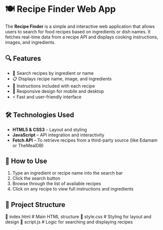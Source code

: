 # 🍽️ Recipe Finder Web App

The **Recipe Finder** is a simple and interactive web application that allows users to search for food recipes based on ingredients or dish names. It fetches real-time data from a recipe API and displays cooking instructions, images, and ingredients.

## 🔍 Features

- 🥗 Search recipes by ingredient or name
- 📋 Displays recipe name, image, and ingredients
- 🧾 Instructions included with each recipe
- 📱 Responsive design for mobile and desktop
- ⚡ Fast and user-friendly interface

## 🛠️ Technologies Used

- **HTML5 & CSS3** – Layout and styling  
- **JavaScript** – API integration and interactivity  
- **Fetch API** – To retrieve recipes from a third-party source (like Edamam or TheMealDB)

## 🔧 How to Use

1. Type an ingredient or recipe name into the search bar  
2. Click the search button  
3. Browse through the list of available recipes  
4. Click on any recipe to view full instructions and ingredients

## 📁 Project Structure
📄 index.html # Main HTML structure
📄 style.css # Styling for layout and design
📄 script.js # Logic for searching and displaying recipes
